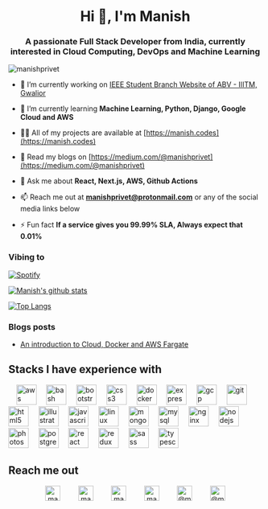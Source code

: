 <h1 align="center">Hi 👋, I'm Manish</h1>
<h3 align="center">A passionate Full Stack Developer from India, currently interested in Cloud Computing, DevOps and Machine Learning</h3>

<p align="left"> <img src="https://komarev.com/ghpvc/?username=manishprivet" alt="manishprivet" /> </p>

- 🔭 I’m currently working on [IEEE Student Branch Website of ABV - IIITM, Gwalior](https://ieee.iiitm.ac.in)

- 🌱 I’m currently learning **Machine Learning, Python, Django, Google Cloud and AWS**

- 👨‍💻 All of my projects are available at [https://manish.codes](https://manish.codes)

- 📝 Read my blogs on [https://medium.com/@manishprivet](https://medium.com/@manishprivet)

- 💬 Ask me about **React, Next.js, AWS, Github Actions**

- 📫 Reach me out at **manishprivet@protonmail.com** or any of the social media links below

- ⚡ Fun fact **If a service gives you 99.99% SLA, Always expect that 0.01%**

### Vibing to
[![Spotify](https://novatorem-h86gvngpk.vercel.app/api/spotify)](https://open.spotify.com/user/manishprivet)

[![Manish's github stats](https://github-readme-stats.vercel.app/api?username=manishprivet)](https://github.com/manishprivet)

[![Top Langs](https://github-readme-stats.vercel.app/api/top-langs/?username=manishprivet&layout=compact)](https://github.com/manishprivet)

### Blogs posts
<!-- BLOG-POST-LIST:START -->
- [An introduction to Cloud, Docker and AWS Fargate](https://medium.com/@manishprivet/hey-folks-e4a300a5465c?source=rss-7d6d2d7e2bab------2)
<!-- BLOG-POST-LIST:END -->

## Stacks I have experience with

<p align="left">&nbsp;&nbsp;&nbsp;&nbsp;<img src="https://devicons.github.io/devicon/devicon.git/icons/amazonwebservices/amazonwebservices-original-wordmark.svg" alt="aws" width="40" height="40"/>&nbsp;&nbsp;&nbsp;&nbsp; <img src="https://www.vectorlogo.zone/logos/gnu_bash/gnu_bash-icon.svg" alt="bash" width="40" height="40"/>&nbsp;&nbsp;&nbsp;&nbsp; <img src="https://devicons.github.io/devicon/devicon.git/icons/bootstrap/bootstrap-plain.svg" alt="bootstrap" width="40" height="40"/> &nbsp;&nbsp;&nbsp;&nbsp;<img src="https://devicons.github.io/devicon/devicon.git/icons/css3/css3-original-wordmark.svg" alt="css3" width="40" height="40"/> &nbsp;&nbsp;&nbsp;&nbsp;<img src="https://devicons.github.io/devicon/devicon.git/icons/docker/docker-original-wordmark.svg" alt="docker" width="40" height="40"/>&nbsp;&nbsp;&nbsp;&nbsp; <img src="https://devicons.github.io/devicon/devicon.git/icons/express/express-original-wordmark.svg" alt="express" width="40" height="40"/>&nbsp;&nbsp;&nbsp;&nbsp; <img src="https://www.vectorlogo.zone/logos/google_cloud/google_cloud-icon.svg" alt="gcp" width="40" height="40"/>&nbsp;&nbsp;&nbsp;&nbsp; <img src="https://www.vectorlogo.zone/logos/git-scm/git-scm-icon.svg" alt="git" width="40" height="40"/>&nbsp;&nbsp;&nbsp;&nbsp; <img src="https://devicons.github.io/devicon/devicon.git/icons/html5/html5-original-wordmark.svg" alt="html5" width="40" height="40"/> &nbsp;&nbsp;&nbsp;&nbsp;<img src="https://www.vectorlogo.zone/logos/adobe_illustrator/adobe_illustrator-icon.svg" alt="illustrator" width="40" height="40"/>&nbsp;&nbsp;&nbsp;&nbsp; <img src="https://devicons.github.io/devicon/devicon.git/icons/javascript/javascript-original.svg" alt="javascript" width="40" height="40"/>&nbsp;&nbsp;&nbsp;&nbsp; <img src="https://devicons.github.io/devicon/devicon.git/icons/linux/linux-original.svg" alt="linux" width="40" height="40"/> &nbsp;&nbsp;&nbsp;&nbsp;<img src="https://devicons.github.io/devicon/devicon.git/icons/mongodb/mongodb-original-wordmark.svg" alt="mongodb" width="40" height="40"/>&nbsp;&nbsp;&nbsp;&nbsp; <img src="https://devicons.github.io/devicon/devicon.git/icons/mysql/mysql-original-wordmark.svg" alt="mysql" width="40" height="40"/>&nbsp;&nbsp;&nbsp;&nbsp; <img src="https://devicons.github.io/devicon/devicon.git/icons/nginx/nginx-original.svg" alt="nginx" width="40" height="40"/>&nbsp;&nbsp;&nbsp;&nbsp; <img src="https://devicons.github.io/devicon/devicon.git/icons/nodejs/nodejs-original-wordmark.svg" alt="nodejs" width="40" height="40"/>&nbsp;&nbsp;&nbsp;&nbsp; <img src="https://devicons.github.io/devicon/devicon.git/icons/photoshop/photoshop-plain.svg" alt="photoshop" width="40" height="40"/>&nbsp;&nbsp;&nbsp;&nbsp; <img src="https://devicons.github.io/devicon/devicon.git/icons/postgresql/postgresql-original-wordmark.svg" alt="postgresql" width="40" height="40"/>&nbsp;&nbsp;&nbsp;&nbsp; <img src="https://devicons.github.io/devicon/devicon.git/icons/react/react-original-wordmark.svg" alt="react" width="40" height="40"/>&nbsp;&nbsp;&nbsp;&nbsp; <img src="https://devicons.github.io/devicon/devicon.git/icons/redux/redux-original.svg" alt="redux" width="40" height="40"/> &nbsp;&nbsp;&nbsp;&nbsp;<img src="https://devicons.github.io/devicon/devicon.git/icons/sass/sass-original.svg" alt="sass" width="40" height="40"/> &nbsp;&nbsp;&nbsp;&nbsp;<img src="https://devicons.github.io/devicon/devicon.git/icons/typescript/typescript-original.svg" alt="typescript" width="40" height="40"/></p>

## Reach me out

<p align="center">
<a href="https://twitter.com/manishprivet" target="blank"><img align="center" src="https://cdn.jsdelivr.net/npm/simple-icons@3.0.1/icons/twitter.svg" alt="manishprivet" height="30" width="30" /></a>&nbsp;&nbsp;&nbsp;&nbsp;&nbsp;&nbsp;&nbsp;&nbsp;
<a href="https://linkedin.com/in/manishprivet" target="blank"><img align="center" src="https://cdn.jsdelivr.net/npm/simple-icons@3.0.1/icons/linkedin.svg" alt="manishprivet" height="30" width="30" /></a>&nbsp;&nbsp;&nbsp;&nbsp;&nbsp;&nbsp;&nbsp;&nbsp;
<a href="https://stackoverflow.com/users/manishprivet" target="blank"><img align="center" src="https://cdn.jsdelivr.net/npm/simple-icons@3.0.1/icons/stackoverflow.svg" alt="manishprivet" height="30" width="30" /></a>&nbsp;&nbsp;&nbsp;&nbsp;&nbsp;&nbsp;&nbsp;&nbsp;
<a href="https://fb.com/manishprivet" target="blank"><img align="center" src="https://cdn.jsdelivr.net/npm/simple-icons@3.0.1/icons/facebook.svg" alt="manishprivet" height="30" width="30" /></a>&nbsp;&nbsp;&nbsp;&nbsp;&nbsp;&nbsp;&nbsp;&nbsp;
<a href="https://instagram.com/manishprivet" target="blank"><img align="center" src="https://cdn.jsdelivr.net/npm/simple-icons@3.0.1/icons/instagram.svg" alt="@manishprivet" height="30" width="30" /></a>&nbsp;&nbsp;&nbsp;&nbsp;&nbsp;&nbsp;&nbsp;&nbsp;
<a href="https://medium.com/@manishprivet" target="blank"><img align="center" src="https://cdn.jsdelivr.net/npm/simple-icons@3.0.1/icons/medium.svg" alt="@manishprivet" height="30" width="30" /></a>
</p>
